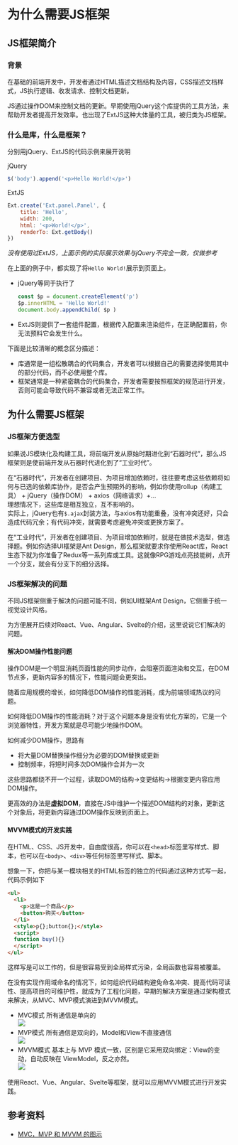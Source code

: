 # 为什么需要JS框架
## JS框架简介

### 背景
在基础的前端开发中，开发者通过HTML描述文档结构及内容，CSS描述文档样式，JS执行逻辑、收发请求、控制文档更新。

JS通过操作DOM来控制文档的更新。早期使用jQuery这个库提供的工具方法，来帮助开发者提高开发效率。也出现了ExtJS这种大体量的工具，被归类为JS框架。

### 什么是库，什么是框架？
分别用jQuery、ExtJS的代码示例来展开说明

jQuery
```js
$('body').append('<p>Hello World!</p>')
```

ExtJS
```js
Ext.create('Ext.panel.Panel', {
    title: 'Hello',
    width: 200,
    html: '<p>World!</p>',
    renderTo: Ext.getBody()
})
```

*没有使用过ExtJS，上面示例的实际展示效果与jQuery不完全一致，仅做参考*

在上面的例子中，都实现了将`Hello World!`展示到页面上。
- jQuery等同于执行了
  ```js
  const $p = document.createElement('p')
  $p.innerHTML = 'Hello World!'
  document.body.appendChild( $p )
  ```
- ExtJS则提供了一套组件配置，根据传入配置来渲染组件，在正确配置前，你无法预料它会发生什么。

下面是比较清晰的概念区分描述：

- 库通常是一组松散耦合的代码集合，开发者可以根据自己的需要选择使用其中的部分代码，而不必使用整个库。
- 框架通常是一种紧密耦合的代码集合，开发者需要按照框架的规范进行开发，否则可能会导致代码不兼容或者无法正常工作。

## 为什么需要JS框架

### JS框架方便选型

如果说JS模块化及构建工具，将前端开发从原始时期进化到“石器时代”，那么JS框架则是使前端开发从石器时代进化到了“工业时代”。

在“石器时代”，开发者在创建项目、为项目增加依赖时，往往要考虑这些依赖将如何与已选的依赖库协作，是否会产生预期外的影响，例如你使用rollup（构建工具） + jQuery（操作DOM） + axios（网络请求）+...  
理想情况下，这些库是相互独立，互不影响的。  
实际上，jQuery也有`$.ajax`封装方法，与axios有功能重叠，没有冲突还好，只会造成代码冗余；有代码冲突，就需要考虑避免冲突或更换方案了。

在“工业时代”，开发者在创建项目、为项目增加依赖时，就是在做技术选型，做选择题。例如你选择UI框架是Ant Design，那么框架就要求你使用React库，React生态下就为你准备了Redux等一系列库或工具。这就像RPG游戏点亮技能树，点开一个分支，就会有分支下的细分选择。

### JS框架解决的问题

不同JS框架侧重于解决的问题可能不同，例如UI框架Ant Design，它侧重于统一视觉设计风格。

为方便展开后续对React、Vue、Angular、Svelte的介绍，这里说说它们解决的问题。

#### 解决DOM操作性能问题

操作DOM是一个明显消耗页面性能的同步动作，会阻塞页面渲染和交互，在DOM节点多，更新内容多的情况下，性能问题会更突出。

随着应用规模的增长，如何降低DOM操作的性能消耗，成为前端领域热议的问题。

如何降低DOM操作的性能消耗？对于这个问题本身是没有优化方案的，它是一个浏览器特性，开发方案就是尽可能少地操作DOM。

如何减少DOM操作，思路有
- 将大量DOM替换操作细分为必要的DOM替换或更新
- 控制频率，将短时间多次DOM操作合并为一次

这些思路都绕不开一个过程，读取DOM的结构→变更结构→根据变更内容应用DOM操作。

更高效的办法是**虚拟DOM**，直接在JS中维护一个描述DOM结构的对象，更新这个对象后，将更新内容通过DOM操作反映到页面上。

#### MVVM模式的开发实践

在HTML、CSS、JS开发中，自由度很高，你可以在`<head>`标签里写样式、脚本，也可以在`<body>`、`<div>`等任何标签里写样式、脚本。

想象一下，你把与某一模块相关的HTML标签的独立的代码通过这种方式写一起，代码示例如下
```html
<ul>
  <li>
    <p>这是一个商品</p>
    <button>购买</button>
  </li>
  <style>p{};button{};</style>
  <script>
  function buy(){}
  </script>
</ul>
```
这样写是可以工作的，但是很容易受到全局样式污染，全局函数也容易被覆盖。

在没有实现作用域命名的情况下，如何组织代码结构避免命名冲突、提高代码可读性、提高项目的可维护性，就成为了工程化问题，早期的解决方案是通过架构模式来解决，从MVC、MVP模式演进到MVVM模式。

- MVC模式
  所有通信是单向的  
  ![](https://www.ruanyifeng.com/blogimg/asset/2015/bg2015020105.png)
- MVP模式
  所有通信是双向的，Model和View不直接通信  
  ![](https://www.ruanyifeng.com/blogimg/asset/2015/bg2015020109.png)
- MVVM模式
  基本上与 MVP 模式一致，区别是它采用双向绑定：View的变动，自动反映在 ViewModel，反之亦然。  
  ![](https://www.ruanyifeng.com/blogimg/asset/2015/bg2015020110.png)

使用React、Vue、Angular、Svelte等框架，就可以应用MVVM模式进行开发实践。

## 参考资料

- [MVC，MVP 和 MVVM 的图示](https://www.ruanyifeng.com/blog/2015/02/mvcmvp_mvvm.html)